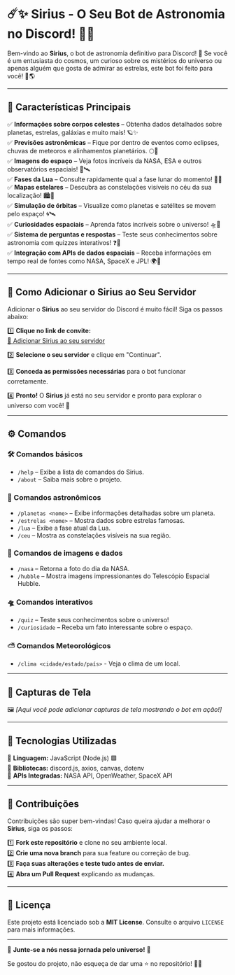 # ☄️✨ Sirius - O Seu Bot de Astronomia no Discord! 🌌🔭  

Bem-vindo ao **Sirius**, o bot de astronomia definitivo para Discord! 🌠 Se você é um entusiasta do cosmos, um curioso sobre os mistérios do universo ou apenas alguém que gosta de admirar as estrelas, este bot foi feito para você! 🚀🌎  

---

## 🌟 Características Principais  

✅ **Informações sobre corpos celestes** – Obtenha dados detalhados sobre planetas, estrelas, galáxias e muito mais! 🪐✨  
✅ **Previsões astronômicas** – Fique por dentro de eventos como eclipses, chuvas de meteoros e alinhamentos planetários. 🌕🌠  
✅ **Imagens do espaço** – Veja fotos incríveis da NASA, ESA e outros observatórios espaciais! 📸🛰️  
✅ **Fases da Lua** – Consulte rapidamente qual a fase lunar do momento! 🌙🔄  
✅ **Mapas estelares** – Descubra as constelações visíveis no céu da sua localização! 🏙️🔭  
✅ **Simulação de órbitas** – Visualize como planetas e satélites se movem pelo espaço! 🌀🛰️  
✅ **Curiosidades espaciais** – Aprenda fatos incríveis sobre o universo! 🛸📖  
✅ **Sistema de perguntas e respostas** – Teste seus conhecimentos sobre astronomia com quizzes interativos! ❓🌌  
✅ **Integração com APIs de dados espaciais** – Receba informações em tempo real de fontes como NASA, SpaceX e JPL! 🌍🚀  

---

## 🔗 Como Adicionar o Sirius ao Seu Servidor  

Adicionar o **Sirius** ao seu servidor do Discord é muito fácil! Siga os passos abaixo:  

1️⃣ **Clique no link de convite:**  
[🔗 Adicionar Sirius ao seu servidor](https://discord.com/oauth2/authorize?client_id=1316094194254610542&permissions=8&integration_type=0&scope=bot)  

2️⃣ **Selecione o seu servidor** e clique em "Continuar".  

3️⃣ **Conceda as permissões necessárias** para o bot funcionar corretamente.  

4️⃣ **Pronto!** O **Sirius** já está no seu servidor e pronto para explorar o universo com você! 🚀  

---

## ⚙️ Comandos  

### 🛠️ Comandos básicos  
- `/help` – Exibe a lista de comandos do Sirius.  
- `/about` – Saiba mais sobre o projeto.  

### 🌠 Comandos astronômicos  
- `/planetas <nome>` – Exibe informações detalhadas sobre um planeta.  
- `/estrelas <nome>` – Mostra dados sobre estrelas famosas.  
- `/lua` – Exibe a fase atual da Lua.  
- `/ceu` – Mostra as constelações visíveis na sua região.  

### 📡 Comandos de imagens e dados  
- `/nasa` – Retorna a foto do dia da NASA.  
- `/hubble` – Mostra imagens impressionantes do Telescópio Espacial Hubble.  

### 🛸 Comandos interativos  
- `/quiz` – Teste seus conhecimentos sobre o universo!  
- `/curiosidade` – Receba um fato interessante sobre o espaço.  

### ⛅️ Comandos Meteorológicos 

- `/clima <cidade/estado/país>` - Veja o clima de um local.

---

## 🎨 Capturas de Tela  

🖼️ *[Aqui você pode adicionar capturas de tela mostrando o bot em ação!]*  

---

## 🚀 Tecnologias Utilizadas  

🔹 **Linguagem:** JavaScript (Node.js) 🟩  
🔹 **Bibliotecas:** discord.js, axios, canvas, dotenv  
🔹 **APIs Integradas:** NASA API, OpenWeather, SpaceX API  

---

## 🤝 Contribuições  

Contribuições são super bem-vindas! Caso queira ajudar a melhorar o **Sirius**, siga os passos:  

1️⃣ **Fork este repositório** e clone no seu ambiente local.  
2️⃣ **Crie uma nova branch** para sua feature ou correção de bug.  
3️⃣ **Faça suas alterações e teste tudo antes de enviar.**  
4️⃣ **Abra um Pull Request** explicando as mudanças.  

---

## 📜 Licença  

Este projeto está licenciado sob a **MIT License**. Consulte o arquivo `LICENSE` para mais informações.  

---

🌌 **Junte-se a nós nessa jornada pelo universo!** 💫  

Se gostou do projeto, não esqueça de dar uma ⭐ no repositório! 🚀✨
